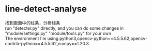# line-detect-analyse
找到画面中的线条，分析线条  
run "detecter.py" directly, and you can do some changes in "module/settings.py" "module/tools.py" for your own  
The environment I'm using:python3,opencv-python==4.5.5.62,opencv-contrib-python==4.5.5.62,numpy==1.20.3
